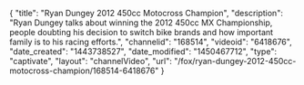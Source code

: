 {
    "title": "Ryan Dungey 2012 450cc Motocross Champion",
    "description": "Ryan Dungey talks about winning the 2012 450cc MX Championship, people doubting his decision to switch bike brands and how important family is to his racing efforts.",
    "channelid": "168514",
    "videoid": "6418676",
    "date_created": "1443738527",
    "date_modified": "1450467712",
    "type": "captivate",
    "layout": "channelVideo",
    "url": "\/fox\/ryan-dungey-2012-450cc-motocross-champion\/168514-6418676"
}